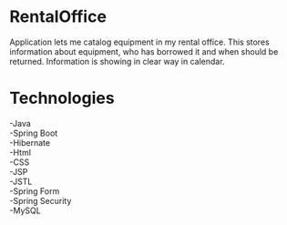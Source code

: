 # RentalOffice
Application lets me catalog equipment in my rental office.
This stores information about equipment, who has borrowed it and when should be returned.
Information is showing in clear way in calendar.

# Technologies
-Java <br>
-Spring Boot <br>
-Hibernate <br>
-Html <br>
-CSS <br>
-JSP <br>
-JSTL <br>
-Spring Form <br>
-Spring Security <br>
-MySQL
